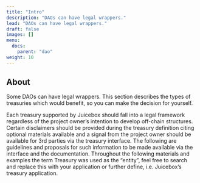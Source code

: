 ```yaml
---
title: "Intro"
description: "DAOs can have legal wrappers."
lead: "DAOs can have legal wrappers."
draft: false
images: []
menu:
  docs:
    parent: "dao"
weight: 10
---
```


## About

Some DAOs can have legal wrappers. This section describes the types of treasuries which would benefit, so you can make the decision for yourself.

Each treasury supported by Juicebox should fall into a legal framework regardless of the project owner’s intention to develop off-chain structures. Certain disclaimers should be provided during the treasury definition citing optional materials available and a signal from the project owner should be available for 3rd parties via the treasury interface. The following are guidelines and proposals for such information to be made available via the interface and the documentation. Throughout the following materials and examples the term Treasury was used as the “entity”, feel free to search and replace this with your application or further define, i.e. Juicebox’s treasury application.

